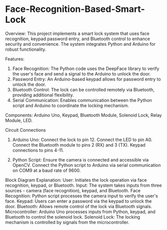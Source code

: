 # Face-Recognition-Based-Smart-Lock
Overview:
This project implements a smart lock system that uses face recognition, keypad password entry, and Bluetooth control to enhance security and convenience. The system integrates Python and Arduino for robust functionality.

Features:
1. Face Recognition: The Python code uses the DeepFace library to verify the user's face and send a signal to the Arduino to unlock the door.
2. Password Entry: An Arduino-based keypad allows for password entry to unlock the door.
3. Bluetooth Control: The lock can be controlled remotely via Bluetooth, providing additional flexibility.
4. Serial Communication: Enables communication between the Python script and Arduino to coordinate the locking mechanism.

Components:
Arduino Uno,
Keypad,
Bluetooth Module,
Solenoid Lock,
Relay Module,
LED.

Circuit Connections

1. Arduino Uno:
Connect the lock to pin 12.
Connect the LED to pin A0.
Connect the Bluetooth module to pins 2 (RX) and 3 (TX).
Keypad connections to pins 4-11.

2. Python Script:
Ensure the camera is connected and accessible via OpenCV.
Connect the Python script to Arduino via serial communication on COM9 at a baud rate of 9600.

Block Diagram Explanation: 
User: Initiates the lock operation via face recognition, keypad, or Bluetooth.
Input: The system takes inputs from three sources - camera (face recognition), keypad, and Bluetooth.
Face Recognition: Python script processes the camera input to verify the user's face.
Keypad: Users can enter a password via the keypad to unlock the door.
Bluetooth: Allows remote control of the lock via Bluetooth signals.
Microcontroller: Arduino Uno processes inputs from Python, keypad, and Bluetooth to control the solenoid lock.
Solenoid Lock: The locking mechanism is controlled by signals from the microcontroller.

